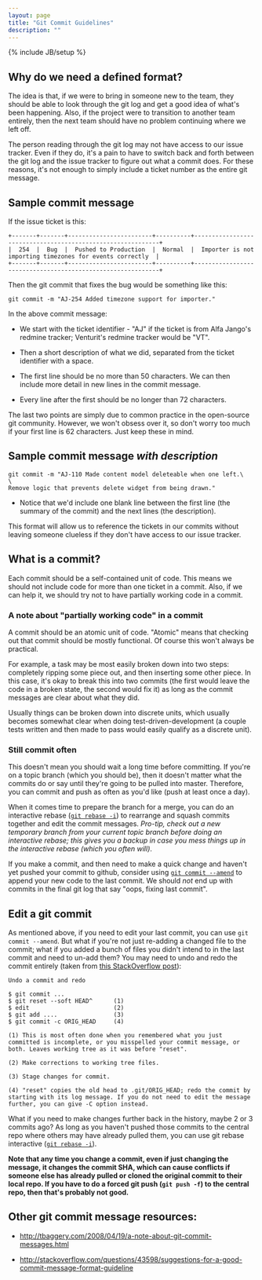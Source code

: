```yaml
---
layout: page
title: "Git Commit Guidelines"
description: ""
---
```

{% include JB/setup %}

## Why do we need a defined format?

The idea is that, if we were to bring in someone new to the team, they should be able to look through the git log and get a good idea of what's been happening. Also, if the project were to transition to another team entirely, then the next team should have no problem continuing where we left off.

The person reading through the git log may not have access to our issue tracker. Even if they do, it's a pain to have to switch back and forth between the git log and the issue tracker to figure out what a commit does. For these reasons, it's not enough to simply include a ticket number as the entire git message.

## Sample commit message

If the issue ticket is this:

```
+-------+-------+------------------------+----------+------------------------------------------------------------+
|  254  |  Bug  |  Pushed to Production  |  Normal  |  Importer is not importing timezones for events correctly  |
+-------+-------+------------------------+----------+------------------------------------------------------------+
```

Then the git commit that fixes the bug would be something like this:

```
git commit -m "AJ-254 Added timezone support for importer."
```

In the above commit message:

* We start with the ticket identifier - "AJ" if the ticket is from Alfa Jango's redmine tracker; Venturit's redmine tracker would be "VT".

* Then a short description of what we did, separated from the ticket identifier with a space.

* The first line should be no more than 50 characters. We can then include more detail in new lines in the commit message. 

* Every line after the first should be no longer than 72 characters.

The last two points are simply due to common practice in the open-source git community. However, we won't obsess over it, so don't worry too much if your first line is 62 characters. Just keep these in mind.

## Sample commit message *with description*

```
git commit -m "AJ-110 Made content model deleteable when one left.\
\
Remove logic that prevents delete widget from being drawn."
```

* Notice that we'd include one blank line between the first line (the summary of the commit) and the next lines (the description).

This format will allow us to reference the tickets in our commits without leaving someone clueless if they don't have access to our issue tracker.

## What is a commit?

Each commit should be a self-contained unit of code. This means we should not include code for more than one ticket in a commit. Also, if we can help it, we should try not to have partially working code in a commit.

### A note about "partially working code" in a commit

A commit should be an atomic unit of code. "Atomic" means that checking out that commit should be mostly functional. Of course this won't always be practical.

For example, a task may be most easily broken down into two steps: completely ripping some piece out, and then inserting some other piece. In this case, it's okay to break this into two commits (the first would leave the code in a broken state, the second would fix it) as long as the commit messages are clear about what they did.

Usually things can be broken down into discrete units, which usually becomes somewhat clear when doing test-driven-development (a couple tests written and then made to pass would easily qualify as a discrete unit).

### Still commit often

This doesn't mean you should wait a long time before committing. If you're on a topic branch (which you should be), then it doesn't matter what the commits do or say until they're going to be pulled into master. Therefore, you can commit and push as often as you'd like (push at least once a day).

When it comes time to prepare the branch for a merge, you can do an interactive rebase ([`git rebase -i`](http://gitready.com/advanced/2009/02/10/squashing-commits-with-rebase.html)) to rearrange and squash commits together and edit the commit messages. *Pro-tip, check out a new temporary branch from your current topic branch before doing an interactive rebase; this gives you a backup in case you mess things up in the interactive rebase (which you often will)*.

If you make a commit, and then need to make a quick change and haven't yet pushed your commit to github, consider using [`git commit --amend`](http://nathanhoad.net/git-amend-your-last-commit) to append your new code to the last commit. We should *not* end up with commits in the final git log that say "oops, fixing last commit".

## Edit a git commit

As mentioned above, if you need to edit your last commit, you can use `git commit --amend`. But what if you're not just re-adding a changed file to the commit; what if you added a bunch of files you didn't intend to in the last commit and need to un-add them? You may need to undo and redo the commit entirely (taken from [this StackOverflow post](http://stackoverflow.com/a/927386/366381)):

```
Undo a commit and redo

$ git commit ...
$ git reset --soft HEAD^      (1)
$ edit                        (2)
$ git add ....                (3)
$ git commit -c ORIG_HEAD     (4)

(1) This is most often done when you remembered what you just committed is incomplete, or you misspelled your commit message, or both. Leaves working tree as it was before "reset".

(2) Make corrections to working tree files.

(3) Stage changes for commit.

(4) "reset" copies the old head to .git/ORIG_HEAD; redo the commit by starting with its log message. If you do not need to edit the message further, you can give -C option instead.
```

What if you need to make changes further back in the history, maybe 2 or 3 commits ago? As long as you haven't pushed those commits to the central repo where others may have already pulled them, you can use git rebase interactive ([`git rebase -i`](http://git-scm.com/book/en/Git-Tools-Rewriting-History#Changing-Multiple-Commit-Messages)).

**Note that any time you change a commit, even if just changing the message, it changes the commit SHA, which can cause conflicts if someone else has already pulled or cloned the original commit to their local repo. If you have to do a forced git push (`git push -f`) to the central repo, then that's probably not good.**

## Other git commit message resources:

* http://tbaggery.com/2008/04/19/a-note-about-git-commit-messages.html

* http://stackoverflow.com/questions/43598/suggestions-for-a-good-commit-message-format-guideline
